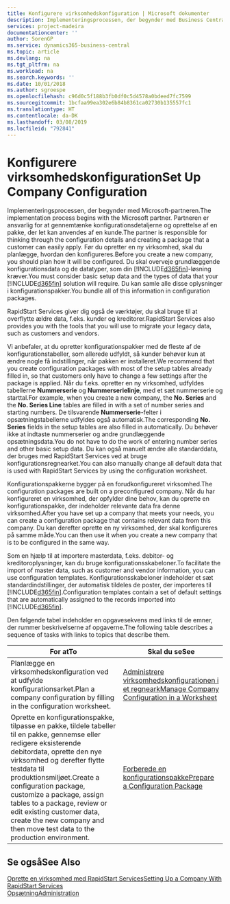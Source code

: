 ```yaml
---
title: Konfigurere virksomhedskonfiguration | Microsoft dokumenter
description: Implementeringsprocessen, der begynder med Business Central-løsningen, kræver. Du kan samle alle disse oplysninger i konfigurationspakker.
services: project-madeira
documentationcenter: ''
author: SorenGP
ms.service: dynamics365-business-central
ms.topic: article
ms.devlang: na
ms.tgt_pltfrm: na
ms.workload: na
ms.search.keywords: ''
ms.date: 10/01/2018
ms.author: sgroespe
ms.openlocfilehash: c96d0c5f188b3fb0df0c5d4578a0bdeed7fc7599
ms.sourcegitcommit: 1bcfaa99ea302e6b84b8361ca02730b135557fc1
ms.translationtype: HT
ms.contentlocale: da-DK
ms.lasthandoff: 03/08/2019
ms.locfileid: "792841"
---
```

# <a name="set-up-company-configuration"></a><span data-ttu-id="66bf7-104">Konfigurere virksomhedskonfiguration</span><span class="sxs-lookup"><span data-stu-id="66bf7-104">Set Up Company Configuration</span></span>
<span data-ttu-id="66bf7-105">Implementeringsprocessen, der begynder med Microsoft-partneren.</span><span class="sxs-lookup"><span data-stu-id="66bf7-105">The implementation process begins with the Microsoft partner.</span></span> <span data-ttu-id="66bf7-106">Partneren er ansvarlig for at gennemtænke konfigurationsdetaljerne og oprettelse af en pakke, der let kan anvendes af en kunde.</span><span class="sxs-lookup"><span data-stu-id="66bf7-106">The partner is responsible for thinking through the configuration details and creating a package that a customer can easily apply.</span></span> <span data-ttu-id="66bf7-107">Før du opretter en ny virksomhed, skal du planlægge, hvordan den konfigureres.</span><span class="sxs-lookup"><span data-stu-id="66bf7-107">Before you create a new company, you should plan how it will be configured.</span></span> <span data-ttu-id="66bf7-108">Du skal overveje grundlæggende konfigurationsdata og de datatyper, som din [!INCLUDE[d365fin](includes/d365fin_md.md)]-løsning kræver.</span><span class="sxs-lookup"><span data-stu-id="66bf7-108">You must consider basic setup data and the types of data that your [!INCLUDE[d365fin](includes/d365fin_md.md)] solution will require.</span></span> <span data-ttu-id="66bf7-109">Du kan samle alle disse oplysninger i konfigurationspakker.</span><span class="sxs-lookup"><span data-stu-id="66bf7-109">You bundle all of this information in configuration packages.</span></span>

<span data-ttu-id="66bf7-110">RapidStart Services giver dig også de værktøjer, du skal bruge til at overflytte ældre data, f.eks. kunder og kreditorer.</span><span class="sxs-lookup"><span data-stu-id="66bf7-110">RapidStart Services also provides you with the tools that you will use to migrate your legacy data, such as customers and vendors.</span></span>  

<span data-ttu-id="66bf7-111">Vi anbefaler, at du opretter konfigurationspakker med de fleste af de konfigurationstabeller, som allerede udfyldt, så kunder behøver kun at ændre nogle få indstillinger, når pakken er installeret.</span><span class="sxs-lookup"><span data-stu-id="66bf7-111">We recommend that you create configuration packages with most of the setup tables already filled in, so that customers only have to change a few settings after the package is applied.</span></span> <span data-ttu-id="66bf7-112">Når du f.eks. opretter en ny virksomhed, udfyldes tabellerne **Nummerserie** og **Nummerserielinje**, med et sæt nummerserie og starttal.</span><span class="sxs-lookup"><span data-stu-id="66bf7-112">For example, when you create a new company, the **No. Series** and the **No. Series Line** tables are filled in with a set of number series and starting numbers.</span></span> <span data-ttu-id="66bf7-113">De tilsvarende **Nummerserie**-felter i opsætningstabellerne udfyldes også automatisk.</span><span class="sxs-lookup"><span data-stu-id="66bf7-113">The corresponding **No. Series** fields in the setup tables are also filled in automatically.</span></span> <span data-ttu-id="66bf7-114">Du behøver ikke at indtaste nummerserier og andre grundlæggende opsætningsdata.</span><span class="sxs-lookup"><span data-stu-id="66bf7-114">You do not have to do the work of entering number series and other basic setup data.</span></span> <span data-ttu-id="66bf7-115">Du kan også manuelt ændre alle standarddata, der bruges med RapidStart Services ved at bruge konfigurationsregnearket.</span><span class="sxs-lookup"><span data-stu-id="66bf7-115">You can also manually change all default data that is used with RapidStart Services by using the configuration worksheet.</span></span>  

<span data-ttu-id="66bf7-116">Konfigurationspakkerne bygger på en forudkonfigureret virksomhed.</span><span class="sxs-lookup"><span data-stu-id="66bf7-116">The configuration packages are built on a preconfigured company.</span></span> <span data-ttu-id="66bf7-117">Når du har konfigureret en virksomhed, der opfylder dine behov, kan du oprette en konfigurationspakke, der indeholder relevante data fra denne virksomhed.</span><span class="sxs-lookup"><span data-stu-id="66bf7-117">After you have set up a company that meets your needs, you can create a configuration package that contains relevant data from this company.</span></span> <span data-ttu-id="66bf7-118">Du kan derefter oprette en ny virksomhed, der skal konfigureres på samme måde.</span><span class="sxs-lookup"><span data-stu-id="66bf7-118">You can then use it when you create a new company that is to be configured in the same way.</span></span>  

<span data-ttu-id="66bf7-119">Som en hjælp til at importere masterdata, f.eks. debitor- og kreditoroplysninger, kan du bruge konfigurationsskabeloner.</span><span class="sxs-lookup"><span data-stu-id="66bf7-119">To facilitate the import of master data, such as customer and vendor information, you can use configuration templates.</span></span> <span data-ttu-id="66bf7-120">Konfigurationsskabeloner indeholder et sæt standardindstillinger, der automatisk tildeles de poster, der importeres til [!INCLUDE[d365fin](includes/d365fin_md.md)].</span><span class="sxs-lookup"><span data-stu-id="66bf7-120">Configuration templates contain a set of default settings that are automatically assigned to the records imported into [!INCLUDE[d365fin](includes/d365fin_md.md)].</span></span>

<span data-ttu-id="66bf7-121">Den følgende tabel indeholder en opgavesekvens med links til de emner, der rummer beskrivelserne af opgaverne.</span><span class="sxs-lookup"><span data-stu-id="66bf7-121">The following table describes a sequence of tasks with links to topics that describe them.</span></span>

|<span data-ttu-id="66bf7-122">**For at**</span><span class="sxs-lookup"><span data-stu-id="66bf7-122">**To**</span></span>|<span data-ttu-id="66bf7-123">**Skal du se**</span><span class="sxs-lookup"><span data-stu-id="66bf7-123">**See**</span></span>|  
|------------|-------------|  
|<span data-ttu-id="66bf7-124">Planlægge en virksomhedskonfiguration ved at udfylde konfigurationsarket.</span><span class="sxs-lookup"><span data-stu-id="66bf7-124">Plan a company configuration by filling in the configuration worksheet.</span></span>|[<span data-ttu-id="66bf7-125">Administrere virksomhedskonfigurationen i et regneark</span><span class="sxs-lookup"><span data-stu-id="66bf7-125">Manage Company Configuration in a Worksheet</span></span>](admin-how-to-manage-company-configuration-in-a-worksheet.md)|  
|<span data-ttu-id="66bf7-126">Oprette en konfigurationspakke, tilpasse en pakke, tildele tabeller til en pakke, gennemse eller redigere eksisterende debitordata, oprette den nye virksomhed og derefter flytte testdata til produktionsmiljøet.</span><span class="sxs-lookup"><span data-stu-id="66bf7-126">Create a configuration package, customize a package, assign tables to a package, review or edit existing customer data, create the new company and then move test data to the production environment.</span></span>|[<span data-ttu-id="66bf7-127">Forberede en konfigurationspakke</span><span class="sxs-lookup"><span data-stu-id="66bf7-127">Prepare a Configuration Package</span></span>](admin-how-to-prepare-a-configuration-package.md)| 

## <a name="see-also"></a><span data-ttu-id="66bf7-128">Se også</span><span class="sxs-lookup"><span data-stu-id="66bf7-128">See Also</span></span>  
[<span data-ttu-id="66bf7-129">Oprette en virksomhed med RapidStart Services</span><span class="sxs-lookup"><span data-stu-id="66bf7-129">Setting Up a Company With RapidStart Services</span></span>](admin-set-up-a-company-with-rapidstart.md)  
[<span data-ttu-id="66bf7-130">Opsætning</span><span class="sxs-lookup"><span data-stu-id="66bf7-130">Administration</span></span>](admin-setup-and-administration.md)
